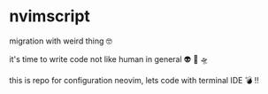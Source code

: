 # nvimscript

migration with weird thing 🤓

it's time to write code not like human in general 👽 👾 🛸

this is repo for configuration neovim, lets code with terminal IDE 💣 !!
